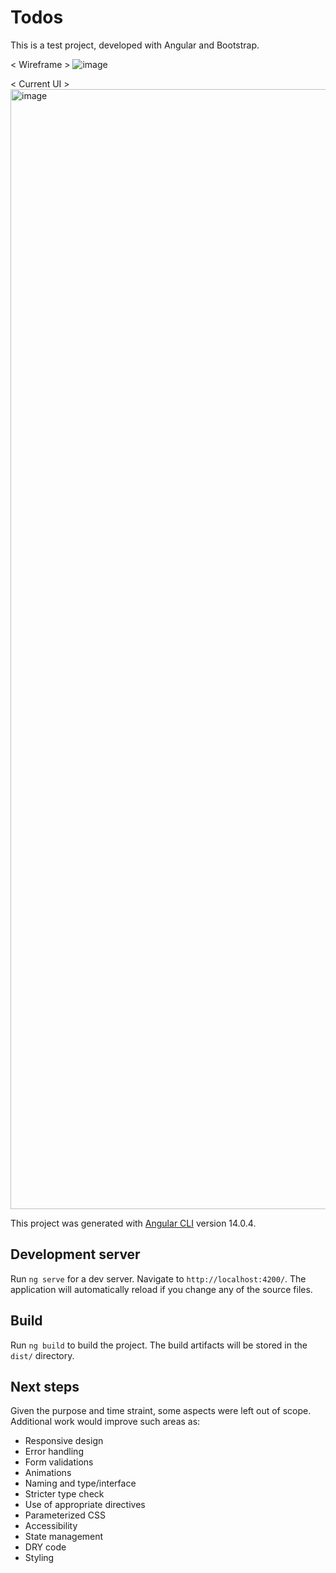 # Todos

This is a test project, developed with Angular and Bootstrap.

< Wireframe >
![image](https://user-images.githubusercontent.com/5622650/176998404-841a1b04-4588-4d3e-8a44-125e08ac9bdd.png)

< Current UI >
<img width="1792" alt="image" src="https://user-images.githubusercontent.com/5622650/176998516-78f2871a-9cc5-49dc-945b-f1c91a1b2407.png">


This project was generated with [Angular CLI](https://github.com/angular/angular-cli) version 14.0.4.

## Development server

Run `ng serve` for a dev server. Navigate to `http://localhost:4200/`. The application will automatically reload if you change any of the source files.

## Build

Run `ng build` to build the project. The build artifacts will be stored in the `dist/` directory.

## Next steps

Given the purpose and time straint, some aspects were left out of scope. Additional work would improve such areas as:

- Responsive design
- Error handling
- Form validations
- Animations
- Naming and type/interface
- Stricter type check
- Use of appropriate directives
- Parameterized CSS
- Accessibility
- State management
- DRY code
- Styling
